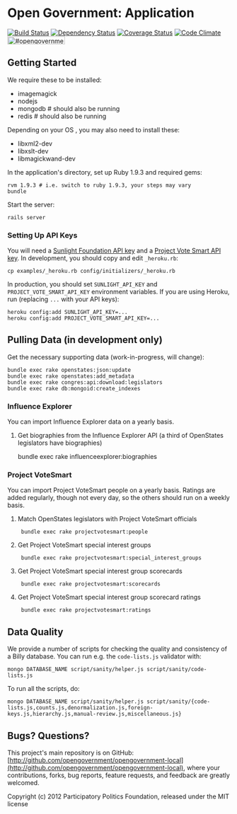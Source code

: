 # Open Government: Application

[![Build Status](https://secure.travis-ci.org/opengovernment/opengovernment-app.png)](http://travis-ci.org/opengovernment/opengovernment-app)
[![Dependency Status](https://gemnasium.com/opengovernment/opengovernment-app.png)](https://gemnasium.com/opengovernment/opengovernment-app)
[![Coverage Status](https://coveralls.io/repos/opengovernment/opengovernment-app/badge.png?branch=master)](https://coveralls.io/r/opengovernment/opengovernment-app)
[![Code Climate](https://codeclimate.com/github/opengovernment/opengovernment-app.png)](https://codeclimate.com/github/opengovernment/opengovernment-app)
<a href="https://kiwiirc.com/client/irc.freenode.net/?nick=web_guest%7C?#opengovernment"><img src="https://kiwiirc.com/buttons/irc.freenode.net/opengovernment.png" alt="#opengovernment IRC channel" height="18" width="130" style="max-width:100%;"></a>

## Getting Started

We require these to be installed:

* imagemagick
* nodejs
* mongodb # should also be running
* redis # should also be running

Depending on your OS , you may also need to install these:

* libxml2-dev
* libxslt-dev
* libmagickwand-dev

In the application's directory, set up Ruby 1.9.3 and required gems:

    rvm 1.9.3 # i.e. switch to ruby 1.9.3, your steps may vary
    bundle

Start the server:

    rails server

### Setting Up API Keys

You will need a [Sunlight Foundation API key](http://services.sunlightlabs.com/accounts/register/) and a [Project Vote Smart API key](http://votesmart.org/share/api). In development, you should copy and edit `_heroku.rb`:

    cp examples/_heroku.rb config/initializers/_heroku.rb

In production, you should set `SUNLIGHT_API_KEY` and `PROJECT_VOTE_SMART_API_KEY` environment variables. If you are using Heroku, run (replacing `...` with your API keys):

    heroku config:add SUNLIGHT_API_KEY=...
    heroku config:add PROJECT_VOTE_SMART_API_KEY=...

## Pulling Data (in development only)

Get the necessary supporting data (work-in-progress, will change):

    bundle exec rake openstates:json:update
    bundle exec rake openstates:add_metadata
    bundle exec rake congres:api:download:legislators
    bundle exec rake db:mongoid:create_indexes

### Influence Explorer

You can import Influence Explorer data on a yearly basis.

1. Get biographies from the Influence Explorer API (a third of OpenStates legislators have biographies)

    bundle exec rake influenceexplorer:biographies

### Project VoteSmart

You can import Project VoteSmart people on a yearly basis. Ratings are added regularly, though not every day, so the others should run on a weekly basis.

1. Match OpenStates legislators with Project VoteSmart officials

        bundle exec rake projectvotesmart:people

1. Get Project VoteSmart special interest groups

        bundle exec rake projectvotesmart:special_interest_groups

1. Get Project VoteSmart special interest group scorecards

        bundle exec rake projectvotesmart:scorecards

1. Get Project VoteSmart special interest group scorecard ratings

        bundle exec rake projectvotesmart:ratings

## Data Quality

We provide a number of scripts for checking the quality and consistency of a Billy database. You can run e.g. the `code-lists.js` validator with:

    mongo DATABASE_NAME script/sanity/helper.js script/sanity/code-lists.js

To run all the scripts, do:

    mongo DATABASE_NAME script/sanity/helper.js script/sanity/{code-lists.js,counts.js,denormalization.js,foreign-keys.js,hierarchy.js,manual-review.js,miscellaneous.js}

## Bugs? Questions?

This project's main repository is on GitHub: [http://github.com/opengovernment/opengovernment-local](http://github.com/opengovernment/opengovernment-local), where your contributions, forks, bug reports, feature requests, and feedback are greatly welcomed.

Copyright (c) 2012 Participatory Politics Foundation, released under the MIT license
